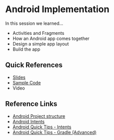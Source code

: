 # Android Implementation

In this session we learned...
- Activities and Fragments
- How an Android app comes together
- Design a simple app layout
- Build the app

## Quick References
- [Slides](https://drive.google.com/file/d/0B6Zn5yAYYQw7Zmg2ZG5MejNZWms/view?usp=sharing)
- [Sample Code](https://github.com/np-overflow/2015-sessions/blob/master/02%20--%20Android%20Development%20Track/02.3%20Sample%20Code)
- Video

## Reference Links
- [Android Project structure](http://developer.android.com/tools/projects/index.html)
- [Android Intents](https://developer.android.com/guide/components/intents-filters.html)
- [Android Quick Tips - Intents](https://futurestud.io/blog/android-quick-tips-7-intents/)
- [Android Quick Tips - Gradle (Advanced)](https://futurestud.io/blog/android-quick-tips-3-gradle/)
